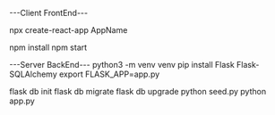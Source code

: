 ---Client FrontEnd---

npx create-react-app AppName

npm install
npm start

---Server BackEnd---
python3 -m venv venv
pip install Flask Flask-SQLAlchemy
export FLASK_APP=app.py 

flask db init
flask db migrate
flask db upgrade
python seed.py
python app.py